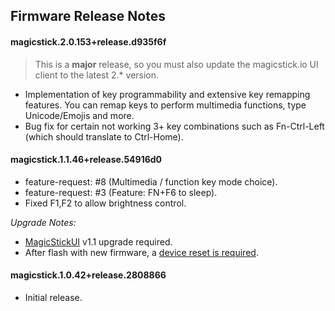 ## Firmware Release Notes

#### magicstick.2.0.153+release.d935f6f
> This is a **major** release, so you must also update the magicstick.io UI client to the latest 2.* version.
- Implementation of key programmability and extensive key remapping features. You can remap keys to perform multimedia functions, type Unicode/Emojis and more.
- Bug fix for certain not working 3+ key combinations such as Fn-Ctrl-Left (which should translate to Ctrl-Home).

#### magicstick.1.1.46+release.54916d0
- feature-request: #8 (Multimedia / function key mode choice).
- feature-request: #3 (Feature: FN+F6 to sleep).
- Fixed F1,F2 to allow brightness control.

_Upgrade Notes:_
- [MagicStickUI](https://github.com/samartzidis/magicstick.io/releases) v1.1 upgrade required.
- After flash with new firmware, a [device reset is required](https://github.com/samartzidis/magicstick.io/blob/main/docs/README.md#factory-resetting-the-device).

#### magicstick.1.0.42+release.2808866
- Initial release.

